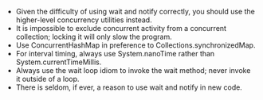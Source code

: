 * Given the difficulty of using wait and notify correctly, you should use the higher-level concurrency utilities instead.
* It is impossible to exclude concurrent activity from a concurrent collection; locking it will only slow the program.
* Use ConcurrentHashMap in preference to Collections.synchronizedMap.
* For interval timing, always use System.nanoTime rather than System.currentTimeMillis.
* Always use the wait loop idiom to invoke the wait method; never invoke it outside of a loop. 
* There is seldom, if ever, a reason to use wait and notify in new code. 
